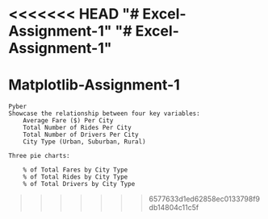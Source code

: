 <<<<<<< HEAD
"# Excel-Assignment-1" 
"# Excel-Assignment-1" 
=======
# Matplotlib-Assignment-1
    Pyber
    Showcase the relationship between four key variables:
        Average Fare ($) Per City
        Total Number of Rides Per City
        Total Number of Drivers Per City
        City Type (Urban, Suburban, Rural)

    Three pie charts:

        % of Total Fares by City Type
        % of Total Rides by City Type
        % of Total Drivers by City Type
>>>>>>> 6577633d1ed62858ec0133798f9db14804c11c5f
